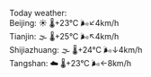 Today weather:  
Beijing: ☀️   🌡️+23°C 🌬️↙4km/h  
Tianjin: 🌫  🌡️+25°C 🌬️↖4km/h  
Shijiazhuang: 🌫  🌡️+24°C 🌬️↓4km/h  
Tangshan: ☁️   🌡️+23°C 🌬️←8km/h  
